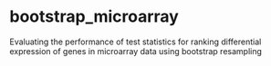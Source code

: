 # bootstrap_microarray
Evaluating the performance of test statistics for ranking differential expression of genes in microarray data using  bootstrap resampling
